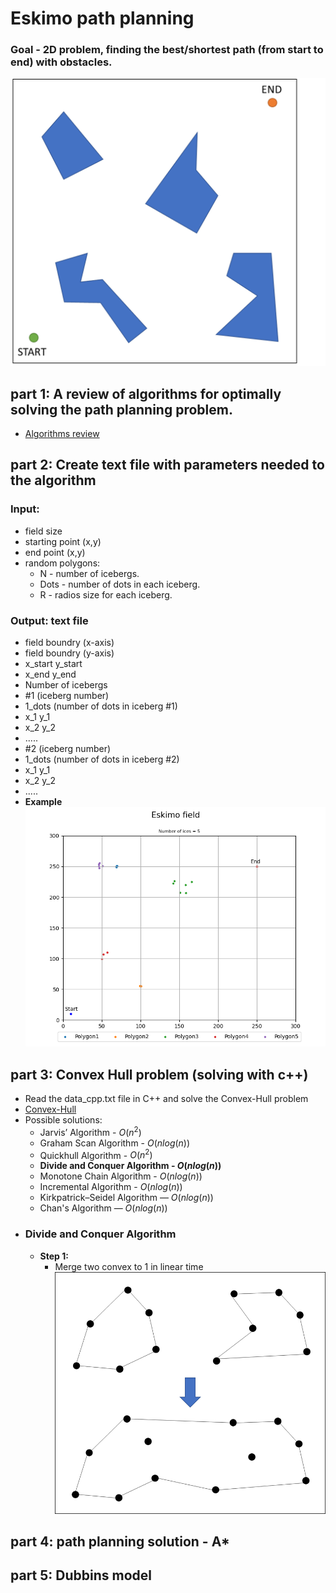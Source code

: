 # Eskimo path  planning
### Goal - 2D problem, finding the best/shortest path (from start to end) with obstacles.
![img.png](project_data/img.png)

## part 1: A review of algorithms for optimally solving the path planning problem.
-  [Algorithms review](project_data/startup%20mission%20presentaion.pdf)


## part 2: Create text file with parameters needed to the algorithm
### Input:
- field size
- starting point (x,y)
- end point (x,y)
- random polygons:
  - N - number of icebergs.
  - Dots - number of dots in each iceberg.
  - R - radios size for each iceberg.
  
### Output: text file
- field boundry (x-axis)
- field boundry (y-axis)
- x_start y_start
- x_end y_end
- Number of icebergs
- #1 (iceberg number)
- 1_dots (number of dots in iceberg #1)
- x_1 y_1
- x_2 y_2
- .....
- #2 (iceberg number)
- 1_dots (number of dots in iceberg #2)
- x_1 y_1
- x_2 y_2
- .....
- **Example**
![img_2.png](project_data/img_2.png)

## part 3: Convex Hull problem (solving  with c++)
- Read the data_cpp.txt file in C++ and solve the Convex-Hull problem
- [Convex-Hull](https://en.wikipedia.org/wiki/Convex_hull)
- Possible solutions:
  - Jarvis’ Algorithm -  $O(n^2)$
  - Graham Scan Algorithm - $O(nlog(n))$
  - Quickhull Algorithm - $O(n^2)$
  - **Divide and Conquer Algorithm - $O(nlog(n))$**
  - Monotone Chain Algorithm - $O(nlog(n))$
  - Incremental Algorithm - $O(nlog(n))$
  - Kirkpatrick–Seidel Algorithm — $O(nlog(n))$
  - Chan's Algorithm — $O(nlog(n))$
- ### Divide and Conquer Algorithm
  - **Step 1:**
    - Merge two convex to 1 in linear time
    ![img_1.png](project_data/img_1.png)


## part 4: path planning solution - A*

## part 5: Dubbins model

  
  
  
